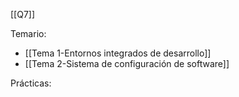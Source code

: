 [[Q7]]

Temario:
+ [[Tema 1-Entornos integrados de desarrollo]]
+ [[Tema 2-Sistema de configuración de software]]

Prácticas:
